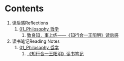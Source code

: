 # Contents

1. 读后感Reflections
   1. [01\_Philosophy 哲学](reading-notes/01philosophy-zhe-xue/)
      1. [致良知，事上练——《知行合一王阳明》读后感](du-hou-gan-reflections/01philosophy-zhe-xue/zhi-liang-zhi-shi-shang-lian-zhi-hang-he-yi-wang-yang-ming-du-hou-gan.md)
2. 读书笔记Reading Notes
   1. [01\_Philosophy 哲学](reading-notes/01philosophy-zhe-xue/)
      1. [《知行合一王阳明》读书笔记](reading-notes/01philosophy-zhe-xue/zhi-hang-he-yi-wang-yang-ming.md)



